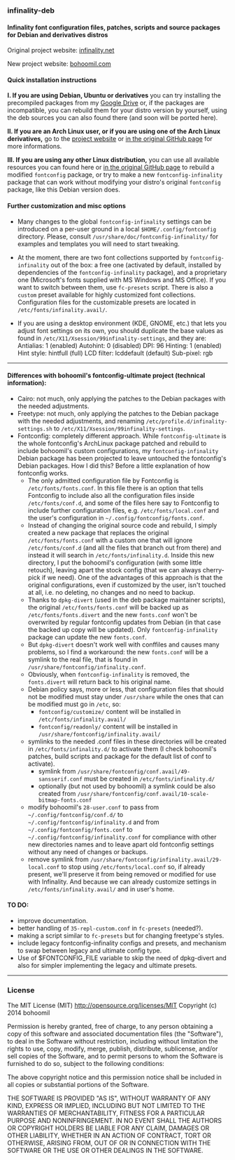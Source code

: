 
### infinality-deb


#### Infinality font configuration files, patches, scripts and source packages for Debian and derivatives distros

Original project website: [infinality.net](http://www.infinality.net/blog/infinality-freetype-patches/)

New project website: [bohoomil.com](http://bohoomil.com)

#### Quick installation instructions

**I. If you are using Debian, Ubuntu or derivatives** you can try installing the precompiled packages from my [Google Drive](https://drive.google.com/open?id=0B7AdLMiZn4FzdGZNV2FpLWhPTkk) or, if the packages are incompatible, you can rebuild them for your distro version by yourself, using the deb sources you can also found there (and soon will be ported here).

**II. If you are an Arch Linux user, or if you are using one of the Arch Linux derivatives,** go to the [project website](http://bohoomil.com) or [in the original GitHub page](https://github.com/bohoomil/fontconfig-ultimate) for more informations.

**III. If you are using any other Linux distribution,** you can use all available resources you can found here or [in the original GitHub page](https://github.com/bohoomil/fontconfig-ultimate) to rebuild a modified `fontconfig` package, or try to make a new `fontconfig-infinality` package that can work without modifying your distro's original `fontconfig` package, like this Debian version does.



#### Further customization and misc options

* Many changes to the global `fontconfig-infinality` settings can be introduced on a per-user ground in a local `$HOME/.config/fontconfig` directory. Please, consult `/usr/share/doc/fontconfig-infinality/` for examples and templates you will need to start tweaking.

* At the moment, there are two font collections supported by `fontconfig-infinality` out of the box: a free one (activated by default, installed by dependencies of the `fontconfig-infinality` package), and a proprietary one (Microsoft's fonts supplied with MS Windows and MS Office). If you want to switch between them, use `fc-presets` script. There is also a `custom` preset available for highly customized font collections. Configuration files for the customizable presets are located in `/etc/fonts/infinality.avail/`.

* If you are using a desktop environment (KDE, GNOME, etc.) that lets you adjust font settings on its own, you should duplicate the base values as found in `/etc/X11/Xsession/99infinality-settings`, and they are:
   Antialias:  1 (enabled)
    Autohint:  0 (disabled)
         DPI:  96
     Hinting:  1 (enabled)
  Hint style:  hintfull (full)
  LCD filter:  lcddefault (default)
   Sub-pixel:  rgb

___

#### Differences with bohoomil's fontconfig-ultimate project (technical information):
* Cairo: not much, only applying the patches to the Debian packages with the needed adjustments.
* Freetype: not much, only applying the patches to the Debian package with the needed adjustments, and renaming `/etc/profile.d/infinality-settings.sh` to `/etc/X11/Xsession/99infinality-settings`.
* Fontconfig: completely different approach. While `fontconfig-ultimate` is the whole fontconfig's ArchLinux package patched and rebuild to include bohoomil's custom configurations, my `fontconfig-infinality` Debian package has been projected to leave untouched the fontconfig's Debian packages. How I did this? Before a little explanation of how fontconfig works.
   * The only admitted configuration file by Fontconfig is `/etc/fonts/fonts.conf`. In this file there is an option that tells Fontconfig to include also all the configuration files inside `/etc/fonts/conf.d`, and some of the files here say to Fontconfig to include further configuration files, e.g. `/etc/fonts/local.conf` and the user's configuration in `~/.config/fontconfig/fonts.conf`.
   * Instead of changing the original source code and rebuild, I simply created a new package that replaces the original `/etc/fonts/fonts.conf` with a custom one that will ignore `/etc/fonts/conf.d` (and all the files that branch out from there) and instead it will search in `/etc/fonts/infinality.d`. Inside this new directory, I put the bohoomil's configuration (with some little retouch), leaving apart the stock config (that we can always cherry-pick if we need). One of the advantages of this approach is that the original configurations, even if customized by the user, isn't touched at all, i.e. no deleting, no changes and no need to backup.
   * Thanks to `dpkg-divert` (used in the deb package maintainer scripts), the original `/etc/fonts/fonts.conf` will be backed up as `/etc/fonts/fonts.divert` and the new `fonts.conf` won't be overwrited by regular fontconfig updates from Debian (in that case the backed up copy will be updated). Only `fontconfig-infinality` package can update the new `fonts.conf`.
   * But `dpkg-divert` doesn't work well with conffiles and causes many problems, so I find a workaround: the new `fonts.conf` will be a symlink to the real file, that is found in `/usr/share/fontconfig/infinality.conf`.
   * Obviously, when `fontconfig-infinality` is removed, the `fonts.divert` will return back to his original name.
   * Debian policy says, more or less, that configuration files that should not be modified must stay under `/usr/share` while the ones that can be modified must go in `/etc`, so:
      * `fontconfig/customize/` content will be installed in `/etc/fonts/infinality.avail/`
      * `fontconfig/readonly/` content will be installed in `/usr/share/fontconfig/infinality.avail/`
   * symlinks to the needed .conf files in these directories will be created in `/etc/fonts/infinality.d/` to activate them (I check bohoomil's patches, build scripts and package for the default list of conf to activate).
      * symlink from `/usr/share/fontconfig/conf.avail/49-sansserif.conf` must be created in `/etc/fonts/infinality.d/`
      * optionally (but not used by bohoomil) a symlink could be also created from `/usr/share/fontconfig/conf.avail/10-scale-bitmap-fonts.conf`
   * modify bohoomil's `28-user.conf` to pass from `~/.config/fontconfig/conf.d/` to `~/.config/fontconfig/infinality.d` and from `~/.config/fontconfig/fonts.conf` to `~/.config/fontconfig/infinality.conf` for compliance with other new directories names and to leave apart old fontconfig settings without any need of changes or backups.
   * remove symlink from `/usr/share/fontconfig/infinality.avail/29-local.conf` to stop using `/etc/fonts/local.conf` so, if already present, we'll preserve it from being removed or modified for use with Infinality. And because we can already customize settings in `/etc/fonts/infinality.avail/` and in user's home.


#### TO DO:
* improve documentation.
* better handling of `35-repl-custom.conf` in `fc-presets` (needed?).
* making a script similar to `fc-presets` but for changing freetype's styles.
* include legacy fontconfig-infinality configs and presets, and mechanism to swap between legacy and ultimate config type.
* Use of $FONTCONFIG_FILE variable to skip the need of dpkg-divert and also for simpler implementing the legacy and ultimate presets.



___

### License

The MIT License (MIT) <http://opensource.org/licenses/MIT> Copyright (c) 2014 bohoomil

Permission is hereby granted, free of charge, to any person obtaining a copy
of this software and associated documentation files (the "Software"), to deal
in the Software without restriction, including without limitation the rights
to use, copy, modify, merge, publish, distribute, sublicense, and/or sell
copies of the Software, and to permit persons to whom the Software is
furnished to do so, subject to the following conditions:

The above copyright notice and this permission notice shall be included in
all copies or substantial portions of the Software.

THE SOFTWARE IS PROVIDED "AS IS", WITHOUT WARRANTY OF ANY KIND, EXPRESS OR
IMPLIED, INCLUDING BUT NOT LIMITED TO THE WARRANTIES OF MERCHANTABILITY,
FITNESS FOR A PARTICULAR PURPOSE AND NONINFRINGEMENT. IN NO EVENT SHALL THE
AUTHORS OR COPYRIGHT HOLDERS BE LIABLE FOR ANY CLAIM, DAMAGES OR OTHER
LIABILITY, WHETHER IN AN ACTION OF CONTRACT, TORT OR OTHERWISE, ARISING FROM,
OUT OF OR IN CONNECTION WITH THE SOFTWARE OR THE USE OR OTHER DEALINGS IN
THE SOFTWARE.
